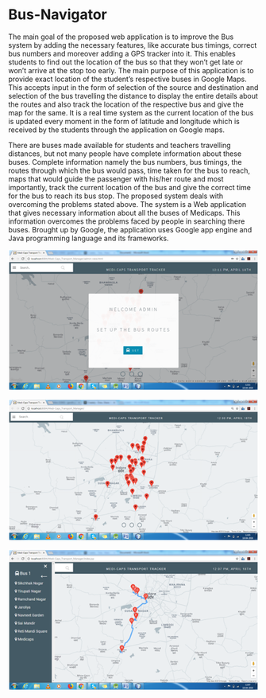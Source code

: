 # Bus-Navigator

The main goal of the proposed web application is to improve the Bus system by adding the
necessary features, like accurate bus timings, correct bus numbers and moreover adding a GPS
tracker into it. This enables students to find out the location of the bus so that they won’t get late
or won’t arrive at the stop too early. The main purpose of this application is to provide exact
location of the student’s respective buses in Google Maps. This accepts input in the form of
selection of the source and destination and selection of the bus travelling the distance to display
the entire details about the routes and also track the location of the respective bus and give the
map for the same. It is a real time system as the current location of the bus is updated every
moment in the form of latitude and longitude which is received by the students through the
application on Google maps.

There are buses made available for students and teachers travelling distances, but not many
people have complete information about these buses. Complete information namely the bus
numbers, bus timings, the routes through which the bus would pass, time taken for the bus to
reach, maps that would guide the passenger with his/her route and most importantly, track the
current location of the bus and give the correct time for the bus to reach its bus stop. The
proposed system deals with overcoming the problems stated above. The system is a Web
application that gives necessary information about all the buses of Medicaps. This information
overcomes the problems faced by people in searching there buses. Brought up by Google, the
application uses Google app engine and Java programming language and its frameworks.

![known](https://github.com/priyanshugandhi/Bus-Navigator/blob/master/uploads/admin-view.png)


![known](https://github.com/priyanshugandhi/Bus-Navigator/blob/master/uploads/dashboard.png)


![known](https://github.com/priyanshugandhi/Bus-Navigator/blob/master/uploads/route.png)

